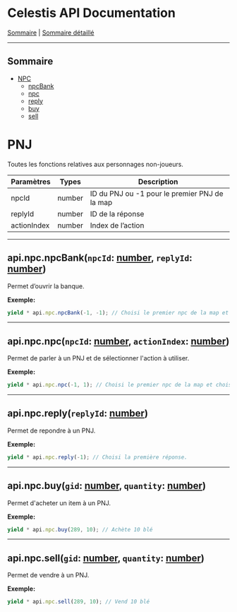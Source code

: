 # Celestis API Documentation

[Sommaire](README.md) | [Sommaire détaillé](singlepage.md)

---

## Sommaire

- [NPC](npc)
  - [npcBank](#npc-npc-bank)
  - [npc](#npc-npc)
  - [reply](#npc-reply)
  - [buy](#npc-buy)
  - [sell](#npc-sell)

# PNJ

Toutes les fonctions relatives aux personnages non-joueurs.

<table>
<thead>
<tr>
<th>Paramètres</th>
<th>Types</th>
<th>Description</th>
</tr>
</thead>
<tbody>
<tr>
<td>npcId</td>
<td>number</td>
<td>ID du PNJ ou -1 pour le premier PNJ de la map</td>
</tr>
<tr>
<td>replyId</td>
<td>number</td>
<td>ID de la réponse</td>
</tr>
<tr>
<td>actionIndex</td>
<td>number</td>
<td>Index de l’action</td>
</tr>
</tbody>
</table>

---

<h2 id="npc-npc-bank">
  api.npc.npcBank(<code>npcId</code>: <a href="https://developer.mozilla.org/fr-Fr/docs/Web/JavaScript/Data_structures#Number_type">number</a>, <code>replyId</code>: <a href="https://developer.mozilla.org/fr-Fr/docs/Web/JavaScript/Data_structures#Number_type">number</a>)
</h2>

Permet d’ouvrir la banque.

**Exemple:**

```js
yield * api.npc.npcBank(-1, -1); // Choisi le premier npc de la map et choisi la première réponse.
```

---

<h2 id="npc-npc">
  api.npc.npc(<code>npcId</code>: <a href="https://developer.mozilla.org/fr-Fr/docs/Web/JavaScript/Data_structures#Number_type">number</a>, <code>actionIndex</code>: <a href="https://developer.mozilla.org/fr-Fr/docs/Web/JavaScript/Data_structures#Number_type">number</a>)
</h2>

Permet de parler à un PNJ et de sélectionner l'action à utiliser.

**Exemple:**

```js
yield * api.npc.npc(-1, 1); // Choisi le premier npc de la map et choisi la première action
```

---

<h2 id="npc-reply">
  api.npc.reply(<code>replyId</code>: <a href="https://developer.mozilla.org/fr-Fr/docs/Web/JavaScript/Data_structures#Number_type">number</a>)
</h2>

Permet de repondre à un PNJ.

**Exemple:**

```js
yield * api.npc.reply(-1); // Choisi la première réponse.
```

---

<h2 id="npc-buy">
  api.npc.buy(<code>gid</code>: <a href="https://developer.mozilla.org/fr-Fr/docs/Web/JavaScript/Data_structures#Number_type">number</a>, <code>quantity</code>: <a href="https://developer.mozilla.org/fr-Fr/docs/Web/JavaScript/Data_structures#Number_type">number</a>)
</h2>

Permet d'acheter un item à un PNJ.

**Exemple:**

```js
yield * api.npc.buy(289, 10); // Achète 10 blé
```

---

<h2 id="npc-sell">
  api.npc.sell(<code>gid</code>: <a href="https://developer.mozilla.org/fr-Fr/docs/Web/JavaScript/Data_structures#Number_type">number</a>, <code>quantity</code>: <a href="https://developer.mozilla.org/fr-Fr/docs/Web/JavaScript/Data_structures#Number_type">number</a>)
</h2>

Permet de vendre à un PNJ.

**Exemple:**

```js
yield * api.npc.sell(289, 10); // Vend 10 blé
```
